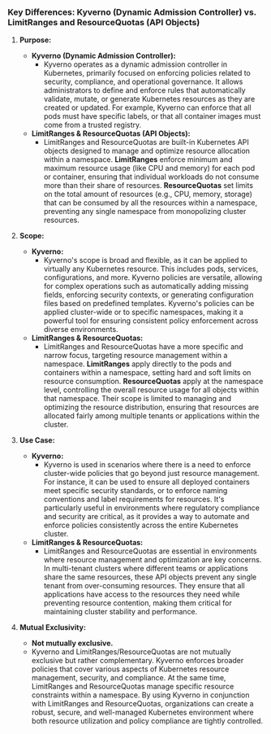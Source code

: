 ### Key Differences: Kyverno (Dynamic Admission Controller) vs. LimitRanges and ResourceQuotas (API Objects)

1. **Purpose:**
   - **Kyverno (Dynamic Admission Controller):** 
     - Kyverno operates as a dynamic admission controller in Kubernetes, primarily focused on enforcing policies related to security, compliance, and operational governance. It allows administrators to define and enforce rules that automatically validate, mutate, or generate Kubernetes resources as they are created or updated. For example, Kyverno can enforce that all pods must have specific labels, or that all container images must come from a trusted registry.
   - **LimitRanges & ResourceQuotas (API Objects):**
     - LimitRanges and ResourceQuotas are built-in Kubernetes API objects designed to manage and optimize resource allocation within a namespace. **LimitRanges** enforce minimum and maximum resource usage (like CPU and memory) for each pod or container, ensuring that individual workloads do not consume more than their share of resources. **ResourceQuotas** set limits on the total amount of resources (e.g., CPU, memory, storage) that can be consumed by all the resources within a namespace, preventing any single namespace from monopolizing cluster resources.

2. **Scope:**
   - **Kyverno:**
     - Kyverno's scope is broad and flexible, as it can be applied to virtually any Kubernetes resource. This includes pods, services, configurations, and more. Kyverno policies are versatile, allowing for complex operations such as automatically adding missing fields, enforcing security contexts, or generating configuration files based on predefined templates. Kyverno's policies can be applied cluster-wide or to specific namespaces, making it a powerful tool for ensuring consistent policy enforcement across diverse environments.
   - **LimitRanges & ResourceQuotas:**
     - LimitRanges and ResourceQuotas have a more specific and narrow focus, targeting resource management within a namespace. **LimitRanges** apply directly to the pods and containers within a namespace, setting hard and soft limits on resource consumption. **ResourceQuotas** apply at the namespace level, controlling the overall resource usage for all objects within that namespace. Their scope is limited to managing and optimizing the resource distribution, ensuring that resources are allocated fairly among multiple tenants or applications within the cluster.

3. **Use Case:**
   - **Kyverno:**
     - Kyverno is used in scenarios where there is a need to enforce cluster-wide policies that go beyond just resource management. For instance, it can be used to ensure all deployed containers meet specific security standards, or to enforce naming conventions and label requirements for resources. It's particularly useful in environments where regulatory compliance and security are critical, as it provides a way to automate and enforce policies consistently across the entire Kubernetes cluster.
   - **LimitRanges & ResourceQuotas:**
     - LimitRanges and ResourceQuotas are essential in environments where resource management and optimization are key concerns. In multi-tenant clusters where different teams or applications share the same resources, these API objects prevent any single tenant from over-consuming resources. They ensure that all applications have access to the resources they need while preventing resource contention, making them critical for maintaining cluster stability and performance.

4. **Mutual Exclusivity:**
   - **Not mutually exclusive.**
   - Kyverno and LimitRanges/ResourceQuotas are not mutually exclusive but rather complementary. Kyverno enforces broader policies that cover various aspects of Kubernetes resource management, security, and compliance. At the same time, LimitRanges and ResourceQuotas manage specific resource constraints within a namespace. By using Kyverno in conjunction with LimitRanges and ResourceQuotas, organizations can create a robust, secure, and well-managed Kubernetes environment where both resource utilization and policy compliance are tightly controlled.
